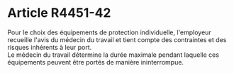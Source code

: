 # Article R4451-42

  
Pour le choix des équipements de protection individuelle, l'employeur recueille l'avis du médecin du travail et tient compte des contraintes et des risques inhérents à leur port.   
Le médecin du travail détermine la durée maximale pendant laquelle ces équipements peuvent être portés de manière ininterrompue.